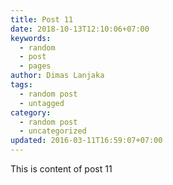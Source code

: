 ```yaml
---
title: Post 11
date: 2018-10-13T12:10:06+07:00
keywords:
  - random
  - post
  - pages
author: Dimas Lanjaka
tags:
  - random post
  - untagged
category:
  - random post
  - uncategorized
updated: 2016-03-11T16:59:07+07:00
---
```

This is content of post 11